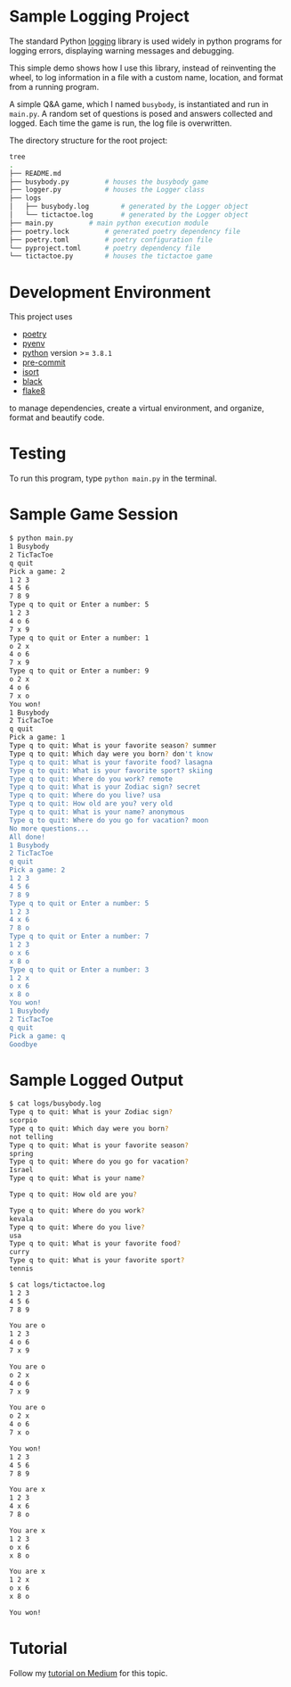 # Sample Logging Project

The standard Python [logging](https://docs.python.org/3/library/logging.html) library is used widely in python programs for logging errors, displaying warning messages and debugging.

This simple demo shows how I use this library, instead of reinventing the wheel, to log information in a file with a custom name, location, and format from a running program.

A simple Q&A game, which I named `busybody`, is instantiated and run in `main.py`.  A random set of questions is posed and answers collected and logged. Each time the game is run, the log file is overwritten.

The directory structure for the root project:
```bash
tree
.
├── README.md
├── busybody.py			# houses the busybody game
├── logger.py			# houses the Logger class
├── logs
│   ├── busybody.log		# generated by the Logger object
│   └── tictactoe.log		# generated by the Logger object
├── main.py			# main python execution module
├── poetry.lock			# generated poetry dependency file
├── poetry.toml			# poetry configuration file
└── pyproject.toml		# poetry dependency file
└── tictactoe.py		# houses the tictactoe game
```

# Development Environment
This project uses
- [poetry](https://python-poetry.org/)
- [pyenv](https://github.com/pyenv/pyenv)
- [python](https://www.python.org/) version >= `3.8.1`
- [pre-commit](https://pre-commit.com/)
- [isort](https://pycqa.github.io/isort/)
- [black](https://github.com/psf/black)
- [flake8](https://flake8.pycqa.org/)

to manage dependencies, create a virtual environment, and organize, format and beautify code.

# Testing
To run this program, type `python main.py` in the terminal.

# Sample Game Session
```bash
$ python main.py
1 Busybody
2 TicTacToe
q quit
Pick a game: 2
1 2 3
4 5 6
7 8 9
Type q to quit or Enter a number: 5
1 2 3
4 o 6
7 x 9
Type q to quit or Enter a number: 1
o 2 x
4 o 6
7 x 9
Type q to quit or Enter a number: 9
o 2 x
4 o 6
7 x o
You won!
1 Busybody
2 TicTacToe
q quit
Pick a game: 1
Type q to quit: What is your favorite season? summer
Type q to quit: Which day were you born? don't know
Type q to quit: What is your favorite food? lasagna
Type q to quit: What is your favorite sport? skiing
Type q to quit: Where do you work? remote
Type q to quit: What is your Zodiac sign? secret
Type q to quit: Where do you live? usa
Type q to quit: How old are you? very old
Type q to quit: What is your name? anonymous
Type q to quit: Where do you go for vacation? moon
No more questions...
All done!
1 Busybody
2 TicTacToe
q quit
Pick a game: 2
1 2 3
4 5 6
7 8 9
Type q to quit or Enter a number: 5
1 2 3
4 x 6
7 8 o
Type q to quit or Enter a number: 7
1 2 3
o x 6
x 8 o
Type q to quit or Enter a number: 3
1 2 x
o x 6
x 8 o
You won!
1 Busybody
2 TicTacToe
q quit
Pick a game: q
Goodbye
```

# Sample Logged Output
```bash
$ cat logs/busybody.log
Type q to quit: What is your Zodiac sign?
scorpio
Type q to quit: Which day were you born?
not telling
Type q to quit: What is your favorite season?
spring
Type q to quit: Where do you go for vacation?
Israel
Type q to quit: What is your name?

Type q to quit: How old are you?

Type q to quit: Where do you work?
kevala
Type q to quit: Where do you live?
usa
Type q to quit: What is your favorite food?
curry
Type q to quit: What is your favorite sport?
tennis
```

```bash
$ cat logs/tictactoe.log
1 2 3
4 5 6
7 8 9

You are o
1 2 3
4 o 6
7 x 9

You are o
o 2 x
4 o 6
7 x 9

You are o
o 2 x
4 o 6
7 x o

You won!
1 2 3
4 5 6
7 8 9

You are x
1 2 3
4 x 6
7 8 o

You are x
1 2 3
o x 6
x 8 o

You are x
1 2 x
o x 6
x 8 o

You won!
```

# Tutorial

Follow my [tutorial on Medium](https://merilynchesler.medium.com/python-adventures-logging-b4b8aa7cfb94) for this topic.
